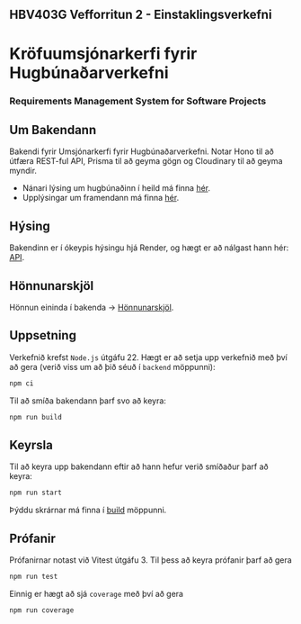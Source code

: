 ## HBV403G Vefforritun 2 - Einstaklingsverkefni
# Kröfuumsjónarkerfi fyrir Hugbúnaðarverkefni
### Requirements Management System for Software Projects

## Um Bakendann
Bakendi fyrir Umsjónarkerfi fyrir Hugbúnaðarverkefni. Notar Hono til að útfæra REST-ful API, Prisma til að geyma gögn og Cloudinary til að geyma myndir. 
* Nánari lýsing um hugbúnaðinn í heild má finna [hér](../README.md).
* Upplýsingar um framendann má finna [hér](../frontend/README.md).

## Hýsing
Bakendinn er í ókeypis hýsingu hjá Render, og hægt er að nálgast hann hér: [API](https://hbv403g-vef2-ev2-pls.onrender.com).

## Hönnunarskjöl
Hönnun eininda í bakenda → [Hönnunarskjöl](backend/designDocs/design.md).

## Uppsetning
Verkefnið krefst `Node.js` útgáfu 22. Hægt er að setja upp verkefnið með því að gera (verið viss um að þið séuð í `backend` möppunni):
```bash
npm ci
```
Til að smíða bakendann þarf svo að keyra:
```bash
npm run build
```

## Keyrsla
Til að keyra upp bakendann eftir að hann hefur verið smíðaður þarf að keyra:
```bash
npm run start
```

Þýddu skrárnar má finna í [build](build/) möppunni.

## Prófanir
Prófanirnar notast við Vitest útgáfu 3.
Til þess að keyra prófanir þarf að gera 
```bash
npm run test
```
Einnig er hægt að sjá `coverage` með því að gera
```bash
npm run coverage
```
